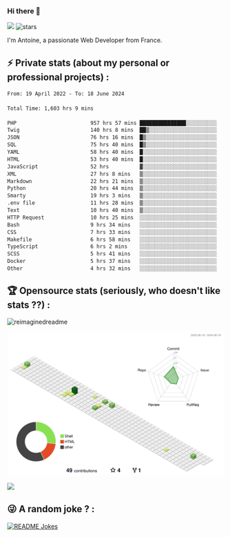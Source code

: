 ### Hi there 👋

![](https://komarev.com/ghpvc/?username=niotna)
<img src="https://img.shields.io/github/stars/niotna?label=Stars" alt="stars">

I'm Antoine, a passionate Web Developer from France.

## :zap: Private stats (about my personal or professional projects) : 

<!--START_SECTION:waka-->

```txt
From: 19 April 2022 - To: 18 June 2024

Total Time: 1,603 hrs 9 mins

PHP                        957 hrs 57 mins ███████████████░░░░░░░░░░   59.75 %
Twig                       140 hrs 8 mins  ██▒░░░░░░░░░░░░░░░░░░░░░░   08.74 %
JSON                       76 hrs 16 mins  █▒░░░░░░░░░░░░░░░░░░░░░░░   04.76 %
SQL                        75 hrs 40 mins  █▒░░░░░░░░░░░░░░░░░░░░░░░   04.72 %
YAML                       58 hrs 40 mins  █░░░░░░░░░░░░░░░░░░░░░░░░   03.66 %
HTML                       53 hrs 40 mins  █░░░░░░░░░░░░░░░░░░░░░░░░   03.35 %
JavaScript                 52 hrs          ▓░░░░░░░░░░░░░░░░░░░░░░░░   03.24 %
XML                        27 hrs 8 mins   ▒░░░░░░░░░░░░░░░░░░░░░░░░   01.69 %
Markdown                   22 hrs 21 mins  ▒░░░░░░░░░░░░░░░░░░░░░░░░   01.39 %
Python                     20 hrs 44 mins  ▒░░░░░░░░░░░░░░░░░░░░░░░░   01.29 %
Smarty                     19 hrs 3 mins   ▒░░░░░░░░░░░░░░░░░░░░░░░░   01.19 %
.env file                  11 hrs 28 mins  ▒░░░░░░░░░░░░░░░░░░░░░░░░   00.72 %
Text                       10 hrs 40 mins  ▒░░░░░░░░░░░░░░░░░░░░░░░░   00.67 %
HTTP Request               10 hrs 25 mins  ░░░░░░░░░░░░░░░░░░░░░░░░░   00.65 %
Bash                       9 hrs 34 mins   ░░░░░░░░░░░░░░░░░░░░░░░░░   00.60 %
CSS                        7 hrs 33 mins   ░░░░░░░░░░░░░░░░░░░░░░░░░   00.47 %
Makefile                   6 hrs 58 mins   ░░░░░░░░░░░░░░░░░░░░░░░░░   00.44 %
TypeScript                 6 hrs 2 mins    ░░░░░░░░░░░░░░░░░░░░░░░░░   00.38 %
SCSS                       5 hrs 41 mins   ░░░░░░░░░░░░░░░░░░░░░░░░░   00.36 %
Docker                     5 hrs 37 mins   ░░░░░░░░░░░░░░░░░░░░░░░░░   00.35 %
Other                      4 hrs 32 mins   ░░░░░░░░░░░░░░░░░░░░░░░░░   00.28 %
```

<!--END_SECTION:waka-->

## :trophy: Opensource stats (seriously, who doesn't like stats ??) : 

<!---
[![Top Langs](https://github-readme-stats.vercel.app/api/top-langs/?username=niotna)](https://github.com/anuraghazra/github-readme-stats) 
-->
<img src="https://myreadme.vercel.app/api/embed/niotna?panels=userstatistics,toprepositories,toplanguages,commitgraph" alt="reimaginedreadme" />

![](./profile-3d-contrib/profile-green-animate.svg)

<img src="https://github-profile-trophy.vercel.app/?username=niotna&theme=juicyfresh&no-bg=true" />

## :stuck_out_tongue_winking_eye: A random joke ? : 

<a href="https://readme-jokes.vercel.app"><img align="center" src="https://readme-jokes.vercel.app/api" alt="README Jokes"></a>

